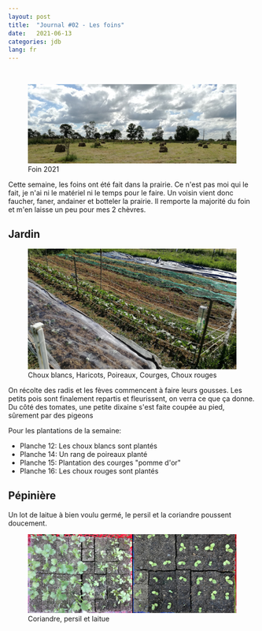 ```yaml
---
layout: post
title:  "Journal #02 - Les foins"
date:   2021-06-13
categories: jdb
lang: fr
---
```


<img src="https://dol.roflcopter.fr/h/103E5t0nQNSQY" alt="" />

<figure>
    <img src="/assets/photos/foins.jpg" alt="Photo de bottes de foin dans la prairie" />
    <figcaption>Foin 2021</figcaption>
</figure>

Cette semaine, les foins ont été fait dans la prairie. Ce n'est pas moi qui le fait, je n'ai ni le 
matériel ni le temps pour le faire. Un voisin vient donc faucher, faner, andainer et 
botteler la prairie. Il remporte la majorité du foin et m'en laisse un peu pour mes 2 chèvres.

## Jardin

<figure>
    <img src="/assets/photos/p12p16.jpg" alt="Choux blancs, Haricots, Poireaux, Courges, Choux rouges" />
    <figcaption>Choux blancs, Haricots, Poireaux, Courges, Choux rouges</figcaption>
</figure>

On récolte des radis et les fèves commencent à faire leurs gousses. Les petits pois sont finalement repartis et 
fleurissent, on verra ce que ça donne. Du côté des tomates, une petite dixaine s'est faite coupée au pied, 
sûrement par des pigeons

Pour les plantations de la semaine:
- Planche 12: Les choux blancs sont plantés
- Planche 14: Un rang de poireaux planté
- Planche 15: Plantation des courges "pomme d'or"
- Planche 16: Les choux rouges sont plantés

## Pépinière

Un lot de laitue à bien voulu germé, le persil et la coriandre poussent doucement.

<figure>
    <img src="/assets/photos/coriandre.jpg" alt="Plants de Coriandre, persil et laitue" />
    <figcaption>Coriandre, persil et laitue</figcaption>
</figure>